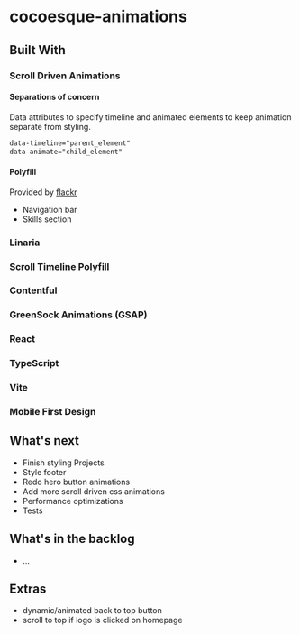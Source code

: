 # cocoesque-animations

## Built With

### Scroll Driven Animations

#### Separations of concern

Data attributes to specify timeline and animated elements to keep animation separate from styling.

```css
data-timeline="parent_element"
data-animate="child_element"
```

#### Polyfill

Provided by [flackr](https://github.com/flackr/scroll-timeline)

- Navigation bar
- Skills section

### Linaria

### Scroll Timeline Polyfill

### Contentful

### GreenSock Animations (GSAP)

### React

### TypeScript

### Vite

### Mobile First Design

## What's next

- Finish styling Projects
- Style footer
- Redo hero button animations
- Add more scroll driven css animations
- Performance optimizations
- Tests

## What's in the backlog

- ...

## Extras

- dynamic/animated back to top button
- scroll to top if logo is clicked on homepage
